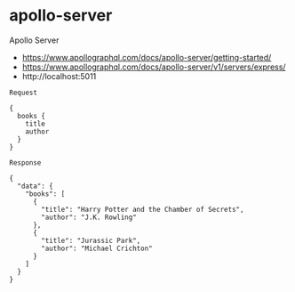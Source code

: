 # apollo-server
Apollo Server

* https://www.apollographql.com/docs/apollo-server/getting-started/
* https://www.apollographql.com/docs/apollo-server/v1/servers/express/
* http://localhost:5011

`Request`
```
{
  books {
    title
    author
  }
}
```

`Response`
```
{
  "data": {
    "books": [
      {
        "title": "Harry Potter and the Chamber of Secrets",
        "author": "J.K. Rowling"
      },
      {
        "title": "Jurassic Park",
        "author": "Michael Crichton"
      }
    ]
  }
}
```
